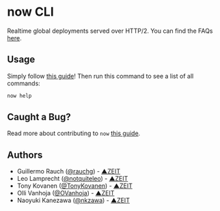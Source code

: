 # now CLI

Realtime global deployments served over HTTP/2. You can find the FAQs [here](https://zeit.co/now#frequently-asked-questions).

## Usage

Simply follow [this guide](https://zeit.co/docs#getting-started)! Then run this command to see a list of all commands:

```bash
now help
```

## Caught a Bug?

Read more about contributing to `now` [this guide](https://github.com/zeit/now-cli#readme).

## Authors

- Guillermo Rauch ([@rauchg](https://twitter.com/rauchg)) - [▲ZEIT](https://zeit.co)
- Leo Lamprecht ([@notquiteleo](https://twitter.com/notquiteleo)) - [▲ZEIT](https://zeit.co)
- Tony Kovanen ([@TonyKovanen](https://twitter.com/TonyKovanen)) - [▲ZEIT](https://zeit.co)
- Olli Vanhoja ([@OVanhoja](https://twitter.com/OVanhoja)) - [▲ZEIT](https://zeit.co)
- Naoyuki Kanezawa ([@nkzawa](https://twitter.com/nkzawa)) - [▲ZEIT](https://zeit.co)
